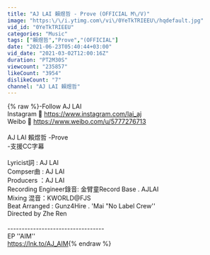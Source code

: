 ```yaml
---
title: "AJ LAI 賴煜哲 - Prove (OFFICIAL M\/V)"
image: "https:\/\/i.ytimg.com\/vi\/0YeTkTRIEEU\/hqdefault.jpg"
vid_id: "0YeTkTRIEEU"
categories: "Music"
tags: ["賴煜哲","Prove","(OFFICIAL"]
date: "2021-06-23T05:40:44+03:00"
vid_date: "2021-03-02T12:00:16Z"
duration: "PT2M30S"
viewcount: "235857"
likeCount: "3954"
dislikeCount: "7"
channel: "AJ LAI 賴煜哲"
---
```

{% raw %}-Follow AJ LAI<br />Instagram 🔗 <a rel="nofollow" target="blank" href="https://www.instagram.com/lai_aj​">https://www.instagram.com/lai_aj​</a><br />Weibo 🔗 <a rel="nofollow" target="blank" href="https://www.weibo.com/u/5777276713​">https://www.weibo.com/u/5777276713​</a><br /><br />AJ LAI 賴煜哲 -Prove<br />-支援CC字幕<br /><br />Lyricist詞 :  AJ LAI<br />Compser曲 : AJ LAI<br />Producers ：AJ LAI<br />Recording Engineer錄音: 金臂童Record Base . AJLAI<br />Mixing 混音：KWORLD@FJS <br />Beat Arranged : Gunz4Hire . 'Mai &quot;No Label Crew''<br />Directed by Zhe Ren<br /><br />----------------------------------<br />EP ''AIM''<br /><a rel="nofollow" target="blank" href="https://lnk.to/AJ_AIM">https://lnk.to/AJ_AIM</a>{% endraw %}
